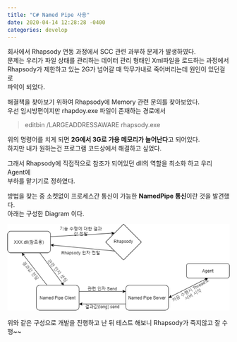 ```yaml
---
title: "C# Named Pipe 사용"
date: 2020-04-14 12:28:28 -0400
categories: develop
---
```

회사에서 Rhapsody 연동 과정에서 SCC 관련 과부하 문제가 발생하였다.  
문제는 우리가 파일 상태를 관리하는 데이터 관리 형태인 Xml파일을 로드하는 과정에서  
Rhapsody가 제한하고 있는 2G가 넘어갈 때 막무가내로 죽어버리는데 원인이 있던걸로  
파악이 되었다.

해결책을 찾아보기 위하여 Rhapsody에 Memory 관련 문의를 찾아보았다.  
우선 임시방편이지만 rhapdoy.exe 파일이 존재하는 경로에서
>editbin /LARGEADDRESSAWARE rhapsody.exe  

위의 명령어를 치게 되면 **2G에서 3G로 가용 메모리가 늘어난다**고 되어있다.  
하지만 내가 원하는건 프로그램 코드상에서 해결하고 싶었다.  


그래서 Rhapsody에 직접적으로 참조가 되어있던 dll의 역할을 최소화 하고 우리 Agent에  
부하를 맡기기로 정하였다.


방법을 찾는 중 소켓없이 프로세스간 통신이 가능한 **NamedPipe 통신**이란 것을 발견했다.  
아래는 구성한 Diagram 이다.

![image](/image/rhapsodydiagram.png)

위와 같은 구성으로 개발을 진행하고 난 뒤 테스트 해보니 Rhapsody가 죽지않고 잘 수행~~
